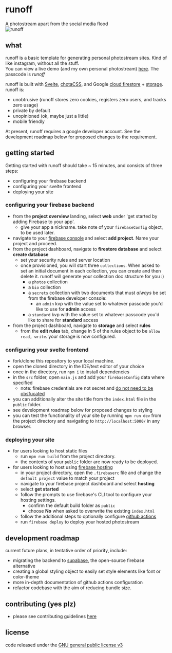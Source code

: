 # runoff
A photostream apart from the social media flood  
![runoff](https://media2.giphy.com/media/GgVR3S0nuVyTHnmWZw/giphy.gif?cid=790b761186e6a39c6c8d59afadac501ded083eca94129d64&rid=giphy.gif&ct=g)
## what
runoff is a basic template for generating personal photostream sites. Kind of like instagram, without all the stuff.  
You can view a live demo (and my own personal photostream) [here](http://photostream.matthewlawrencekle.in/). The passcode is _runoff_  

runoff is built with [Svelte](https://github.com/sveltejs/svelte), [chotaCSS](https://github.com/jenil/chota), and Google [cloud firestore](https://firebase.google.com/docs/firestore) + [storage](https://firebase.google.com/docs/storage). runoff is:
- unobtrusive (runoff stores zero cookies, registers zero users, and tracks zero usage)
- private by default
- unopinioned (ok, maybe just a little)
- mobile friendly

At present, runoff requires a google developer account. See the development roadmap below for proposed changes to the requirement.

## getting started
Getting started with runoff should take ~ 15 minutes, and consists of three steps:
- configuring your firebase backend
- configuring your svelte frontend
- deploying your site

### configuring your firebase backend
- from the __project overview__ landing, select __web__ under 'get started by adding Firebase to your app'.
    - give your app a nickname. take note of your `firebaseConfig` object, to be used later.
- navigate to your [firebase console](https://console.firebase.google.com/) and select __add project__. Name your project and proceed.
- from the project dashboard, navigate to __firestore database__ and select __create database__
    - set your security rules and server location
    - once provisioned, you will start three `collections`. When asked to set an initial document in each collection, you can create and then delete it. runoff will generate your collection doc structure for you :)
        - a `photos` collection
        - a `bio` collection
        - a `secrets` collection with two documents that must _always_ be set from the firebase developer console:
            - an `admin` kvp with the value set to whatever passcode you'd like to use for __admin__ access
        - a `standard` kvp with the value set to whatever passcode you'd like to share for __standard__ access
- from the project dashboard, navigate to __storage__ and select __rules__
    - from the __edit rules__ tab, change ln 5 of the rules object to be `allow read, write`. your storage is now configured.

### configuring your svelte frontend
- fork/clone this repository to your local machine.
- open the cloned directory in the IDE/text editor of your choice
- once in the directory, run `npm i` to install dependencies
- in the `src` folder, open `main.js` and add your `firebaseConfig` data where specified
    - note: firebase credentials are not secret and [do not need to be obsfucated](https://stackoverflow.com/questions/37482366/is-it-safe-to-expose-firebase-apikey-to-the-public#:~:text=It%20is%20not%20a%20security,interact%20with%20your%20Firebase%20project.)
- you can additionally alter the site title from the `index.html` file in the `public` folder.
- see development roadmap below for proposed changes to styling
- you can test the functionality of your site by running `npm run dev` from the project directory and navigating to `http://localhost:5000/` in any browser.

### deploying your site
- for users looking to host static files
    - run `npm run build` from the project directory.
    - the contents of your `public` folder are now ready to be deployed.
- for users looking to host using [firebase hosting](https://firebase.google.com/docs/hosting)
    - in your project directory, open the `.firebaserc` file and change the `default project` value to match your project
    - navigate to your firebase project dashboard and select __hosting__
    - select __get started__
    - follow the prompts to use firebase's CLI tool to configure your hosting settings.
        - confirm the default build folder as `public`
        - choose __No__ when asked to overwrite the existing `index.html`
    - follow the additional steps to optionally configure [github actions](https://github.com/features/actions)
    - run `firebase deploy` to deploy your hosted photostream

## development roadmap
current future plans, in tentative order of priority, include:
- migrating the backend to [supabase](https://supabase.io/), the open-source firebase alternative
- creating a global styling object to easily set style elements like font or color-theme
- more in-depth documentation of github actions configuration
- refactor codebase with the aim of reducing bundle size.

## contributing (yes plz)
- please see contributing guidelines [here](https://github.com/matthewlawrenceklein/runoff/blob/main/CONTRIBUTING.md)

## license
code released under the [GNU general public license v3](https://github.com/matthewlawrenceklein/runoff/blob/main/LICENSE)
